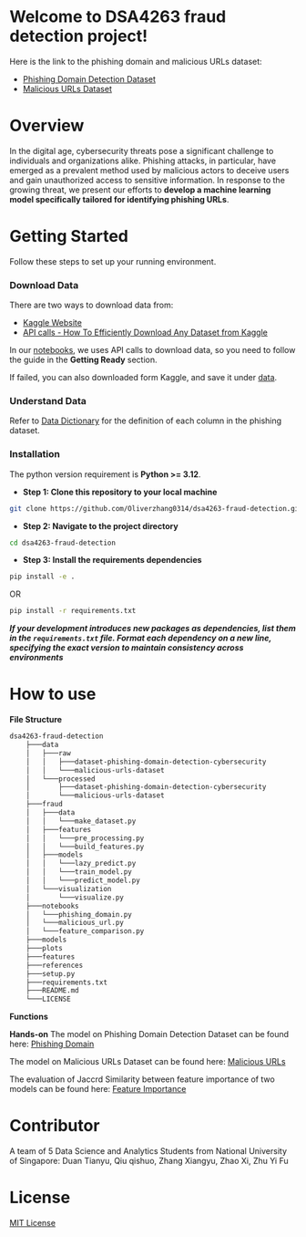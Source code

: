 # Welcome to DSA4263 fraud detection project!

Here is the link to the phishing domain and malicious URLs dataset:
- [Phishing Domain Detection Dataset](https://www.kaggle.com/datasets/michellevp/dataset-phishing-domain-detection-cybersecurity)
- [Malicious URLs Dataset](https://www.kaggle.com/datasets/sid321axn/malicious-urls-dataset)

# Overview
In the digital age, cybersecurity threats pose a significant challenge to individuals and organizations alike. Phishing attacks, in particular, have emerged as a prevalent method used by malicious actors to deceive users and gain unauthorized access to sensitive information. In response to the growing threat, we present our efforts to **develop a machine learning model specifically tailored for identifying phishing URLs**.

# Getting Started
Follow these steps to set up your running environment.

### Download Data
There are two ways to download data from:
- [Kaggle Website](https://www.kaggle.com/)
- [API calls - How To Efficiently Download Any Dataset from Kaggle](https://ravi-chan.medium.com/how-to-download-any-data-set-from-kaggle-7e2adc152d7f)  

In our [notebooks](notebooks/), we uses API calls to download data, so you need to follow the guide in the **Getting Ready** section. 
  
If failed, you can also downloaded form Kaggle, and save it under [data](data/).

### Understand Data
Refer to [Data Dictionary](references/datadictionary.txt) for the definition of each column in the phishing dataset.

### Installation
The python version requirement is **Python >= 3.12**.

- **Step 1: Clone this repository to your local machine**
```bash
git clone https://github.com/Oliverzhang0314/dsa4263-fraud-detection.git
```

- **Step 2: Navigate to the project directory**
```bash
cd dsa4263-fraud-detection
```

- **Step 3: Install the requirements dependencies**
```bash
pip install -e .
```
OR
```bash
pip install -r requirements.txt
```

***If your development introduces new packages as dependencies, list them in the `requirements.txt` file. Format each dependency on a new line, specifying the exact version to maintain consistency across environments***

# How to use
**File Structure**
```bash
dsa4263-fraud-detection
    ├───data
    │   ├───raw
    │   │   ├───dataset-phishing-domain-detection-cybersecurity
    │   │   └───malicious-urls-dataset
    │   └───processed
    │       ├───dataset-phishing-domain-detection-cybersecurity
    │       └───malicious-urls-dataset
    ├───fraud
    │   ├───data
    │   │   └───make_dataset.py
    │   ├───features
    │   │   └───pre_processing.py
    │   │   └───build_features.py
    │   ├───models
    │   │   └───lazy_predict.py
    │   │   └───train_model.py
    │   │   └───predict_model.py
    │   └───visualization
    │       └───visualize.py
    ├───notebooks
    │   └───phishing_domain.py
    │   └───malicious_url.py
    │   └───feature_comparison.py
    ├───models
    ├───plots
    ├───features
    ├───references
    ├───setup.py
    ├───requirements.txt
    ├───README.md
    └───LICENSE

```

**Functions**


**Hands-on**
The model on Phishing Domain Detection Dataset can be found here: [Phishing Domain](notebooks/phishing_domain.ipynb)

The model on Malicious URLs Dataset can be found here: [Malicious URLs](notebooks/malicious_url.ipynb)

The evaluation of Jaccrd Similarity between feature importance of two models can be found here: [Feature Importance](notebook/feature_comparison.ipynb)

# Contributor
A team of 5 Data Science and Analytics Students from National University of Singapore: Duan Tianyu, Qiu qishuo, Zhang Xiangyu, Zhao Xi, Zhu Yi Fu

# License
[MIT License](LICENSE)